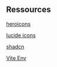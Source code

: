 ## Ressources 
[heroicons](https://heroicons.com/outline)

[lucide icons](https://lucide.dev/icons)

[shadcn](https://ui.shadcn.com/docs/components/select)

[Vite Env](https://vite.dev/guide/env-and-mode)